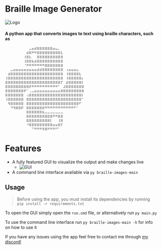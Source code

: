 
# Braille Image Generator

![Logo](https://i.ibb.co/1rR3qGw/braille-images.png)

#### A python app that converts images to text using braille characters, such as
```
⠀⠀⠀⠀⠀⠀⠀⠀⠀⠤⠶⠾⠿⠿⠿⠿⠿⠿⠶⠦⠄⠀⠀⠀⠀⠀⠀⠀⠀⠀
⠀⠀⠀⠀⠀⠀⠀⠀⠾⠿⠛⠛⠿⠿⠿⠿⠿⠿⠿⠿⠿⠧⠀⠀⠀⠀⠀⠀⠀⠀
⠀⠀⠀⠀⠀⠀⠀⠸⠿⠧⠀⠀⠿⠿⠿⠿⠿⠿⠿⠿⠿⠿⠀⠀⠀⠀⠀⠀⠀⠀
⠀⠀⠀⠀⠀⠀⠀⠸⠿⠿⠷⠾⠿⠿⠿⠿⠿⠿⠿⠿⠿⠿⠀⠀⠀⠀⠀⠀⠀⠀
⠀⠀⠀⠀⠀⠀⠀⠈⠛⠛⠛⠛⠛⠛⠛⠿⠿⠿⠿⠿⠿⠿⠀⠀⠀⠀⠀⠀⠀⠀
⠀⠀⠤⠶⠶⠶⠶⠶⠶⠶⠶⠶⠾⠾⠿⠿⠿⠿⠿⠿⠿⠿⠀⠰⠶⠶⠶⠦⠀⠀
⠀⠾⠿⠿⠿⠿⠿⠿⠿⠿⠿⠿⠿⠿⠿⠿⠿⠿⠿⠿⠿⠿⠀⠸⠿⠿⠿⠿⠧⠀
⠸⠿⠿⠿⠿⠿⠿⠿⠿⠿⠿⠿⠿⠿⠿⠿⠿⠿⠿⠿⠿⠿⠀⠸⠿⠿⠿⠿⠿⠆
⠿⠿⠿⠿⠿⠿⠿⠿⠿⠿⠿⠿⠿⠿⠿⠿⠿⠿⠿⠿⠿⠏⠀⠾⠿⠿⠿⠿⠿⠇
⠿⠿⠿⠿⠿⠿⠿⠿⠿⠟⠛⠛⠛⠛⠛⠛⠛⠛⠛⠛⠁⠀⠼⠿⠿⠿⠿⠿⠿⠿
⠿⠿⠿⠿⠿⠿⠿⠟⠁⠠⠤⠶⠶⠶⠶⠶⠶⠶⠶⠶⠶⠿⠿⠿⠿⠿⠿⠿⠿⠿
⠿⠿⠿⠿⠿⠿⠿⠀⠰⠿⠿⠿⠿⠿⠿⠿⠿⠿⠿⠿⠿⠿⠿⠿⠿⠿⠿⠿⠿⠇
⠸⠿⠿⠿⠿⠿⠿⠀⠿⠿⠿⠿⠿⠿⠿⠿⠿⠿⠿⠿⠿⠿⠿⠿⠿⠿⠿⠿⠿⠁
⠀⠻⠿⠿⠿⠿⠿⠀⠿⠿⠿⠿⠿⠿⠿⠿⠿⠿⠿⠿⠿⠿⠿⠿⠿⠿⠿⠿⠋⠀
⠀⠀⠙⠻⠿⠿⠟⠀⠿⠿⠿⠿⠿⠿⠿⠛⠛⠛⠛⠛⠛⠛⠛⠛⠛⠛⠋⠁⠀⠀
⠀⠀⠀⠀⠀⠀⠀⠀⠿⠿⠿⠿⠿⠿⠷⠤⠤⠤⠤⠤⠤⠤⠀⠀⠀⠀⠀⠀⠀⠀
⠀⠀⠀⠀⠀⠀⠀⠀⠿⠿⠿⠿⠿⠿⠿⠿⠿⠿⠛⠛⠿⠿⠀⠀⠀⠀⠀⠀⠀⠀
⠀⠀⠀⠀⠀⠀⠀⠀⠿⠿⠿⠿⠿⠿⠿⠿⠿⠇⠀⠀⠸⠿⠀⠀⠀⠀⠀⠀⠀⠀
⠀⠀⠀⠀⠀⠀⠀⠀⠘⠿⠿⠿⠿⠿⠿⠿⠿⠿⠶⠶⠿⠏⠀⠀⠀⠀⠀⠀⠀⠀
⠀⠀⠀⠀⠀⠀⠀⠀⠀⠀⠉⠛⠛⠛⠻⠿⠛⠛⠛⠋⠁⠀⠀⠀⠀⠀⠀⠀⠀⠀⠀⠀⠀⠀
```

# Features

- A fully featured GUI to visualize the output and make changes live
    - ![GUI](https://i.ibb.co/ysPDnZG/Screenshot-2024-05-05-185401.png)
- A command line interface available via `py braille-images-main`
## Usage

> Before using the app, you must install its dependencies by running `pip install -r requirements.txt`

To open the GUI simply open the `run.cmd` file, or alternatively run `py main.py`

To use the command line interface run `py braille-images-main -h` for info on how to use it

If you have any issues using the app feel free to contact me through [my discord!](https://discord.com/users/467268976523739157)
